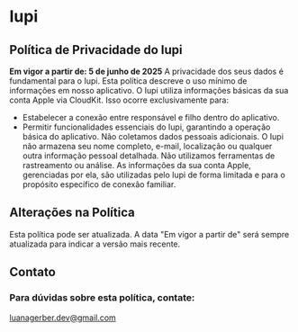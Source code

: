 # Iupi

## Política de Privacidade do Iupi

**Em vigor a partir de: 5 de junho de 2025**
A privacidade dos seus dados é fundamental para o Iupi. Esta política descreve o uso mínimo de informações em nosso aplicativo.
O Iupi utiliza informações básicas da sua conta Apple via CloudKit. Isso ocorre exclusivamente para:
* Estabelecer a conexão entre responsável e filho dentro do aplicativo.
* Permitir funcionalidades essenciais do Iupi, garantindo a operação básica do aplicativo.
Não coletamos dados pessoais adicionais. O Iupi não armazena seu nome completo, e-mail, localização ou qualquer outra informação pessoal detalhada. Não utilizamos ferramentas de rastreamento ou análise. As informações da sua conta Apple, gerenciadas por ela, são utilizadas pelo Iupi de forma limitada e para o propósito específico de conexão familiar.

## Alterações na Política

Esta política pode ser atualizada. A data "Em vigor a partir de" será sempre atualizada para indicar a versão mais recente.

## Contato

### Para dúvidas sobre esta política, contate:
luanagerber.dev@gmail.com
